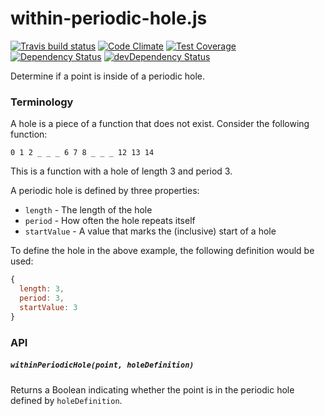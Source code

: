 # within-periodic-hole.js
[![Travis build status](http://img.shields.io/travis/jmeas/within-periodic-hole.js.svg?style=flat)](https://travis-ci.org/jmeas/within-periodic-hole.js)
[![Code Climate](https://codeclimate.com/github/jmeas/within-periodic-hole.js/badges/gpa.svg)](https://codeclimate.com/github/jmeas/within-periodic-hole.js)
[![Test Coverage](https://codeclimate.com/github/jmeas/within-periodic-hole.js/badges/coverage.svg)](https://codeclimate.com/github/jmeas/within-periodic-hole.js)
[![Dependency Status](https://david-dm.org/jmeas/within-periodic-hole.js.svg)](https://david-dm.org/jmeas/within-periodic-hole.js) 
[![devDependency Status](https://david-dm.org/jmeas/within-periodic-hole.js/dev-status.svg)](https://david-dm.org/jmeas/within-periodic-hole.js#info=devDependencies)

Determine if a point is inside of a periodic hole.

### Terminology

A hole is a piece of a function that does not exist. Consider the following function:

`0 1 2 _ _ _ 6 7 8 _ _ _ 12 13 14`

This is a function with a hole of length 3 and period 3.

A periodic hole is defined by three properties:

- `length` - The length of the hole
- `period` - How often the hole repeats itself
- `startValue` - A value that marks the (inclusive) start of a hole

To define the hole in the above example, the following definition would be used:

```js
{
  length: 3,
  period: 3,
  startValue: 3
}
```

### API

##### `withinPeriodicHole(point, holeDefinition)`

Returns a Boolean indicating whether the point is in the periodic hole defined by `holeDefinition`.
